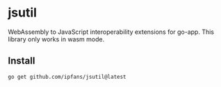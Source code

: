 # jsutil
WebAssembly to JavaScript interoperability extensions for go-app. This library only works in wasm mode.

## Install

```
go get github.com/ipfans/jsutil@latest
```

